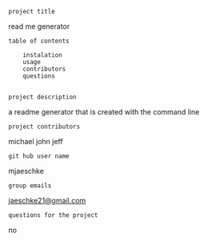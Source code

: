 
    
    project title 

read me generator

    table of contents 

        instalation
        usage
        contributors
        questions


    project description 

a readme generator that is created with the command line

    project contributors 

michael john jeff 

    git hub user name 

mjaeschke

    group emails 

jaeschke21@gmail.com

    questions for the project

no  